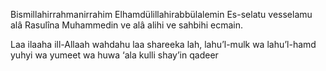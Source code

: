 
Bismillahirrahmanirrahim 
Elhamdülillahirabbülalemin 
Es-selatu vesselamu alâ Rasulîna Muhammedin ve alâ alihi ve sahbihi ecmain.


Laa ilaaha ill-Allaah wahdahu laa shareeka lah, lahu’l-mulk wa lahu’l-hamd yuhyi wa yumeet wa huwa ‘ala kulli shay’in qadeer
